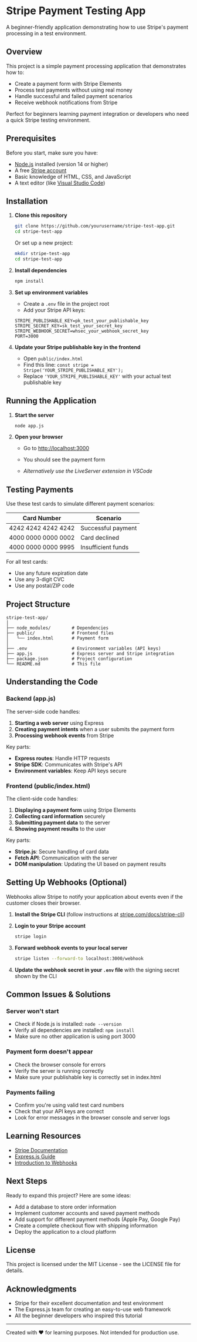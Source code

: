# Stripe Payment Testing App

A beginner-friendly application demonstrating how to use Stripe's payment processing in a test environment.

## Overview

This project is a simple payment processing application that demonstrates how to:

- Create a payment form with Stripe Elements
- Process test payments without using real money
- Handle successful and failed payment scenarios
- Receive webhook notifications from Stripe

Perfect for beginners learning payment integration or developers who need a quick Stripe testing environment.

## Prerequisites

Before you start, make sure you have:

- [Node.js](https://nodejs.org/) installed (version 14 or higher)
- A free [Stripe account](https://stripe.com/register)
- Basic knowledge of HTML, CSS, and JavaScript
- A text editor (like [Visual Studio Code](https://code.visualstudio.com/))

## Installation

1. **Clone this repository**
   ```bash
   git clone https://github.com/yourusername/stripe-test-app.git
   cd stripe-test-app
   ```

   Or set up a new project:
   ```bash
   mkdir stripe-test-app
   cd stripe-test-app
   ```

2. **Install dependencies**
   ```bash
   npm install
   ```

3. **Set up environment variables**
   - Create a `.env` file in the project root
   - Add your Stripe API keys:
   ```
   STRIPE_PUBLISHABLE_KEY=pk_test_your_publishable_key
   STRIPE_SECRET_KEY=sk_test_your_secret_key
   STRIPE_WEBHOOK_SECRET=whsec_your_webhook_secret_key
   PORT=3000
   ```

4. **Update your Stripe publishable key in the frontend**
   - Open `public/index.html`
   - Find this line: `const stripe = Stripe('YOUR_STRIPE_PUBLISHABLE_KEY');`
   - Replace `'YOUR_STRIPE_PUBLISHABLE_KEY'` with your actual test publishable key

## Running the Application

1. **Start the server**
   ```bash
   node app.js
   ```

2. **Open your browser**
   - Go to [http://localhost:3000](http://localhost:3000)
   - You should see the payment form
  
   - _Alternatively use the LiveServer extension in VSCode_

## Testing Payments

Use these test cards to simulate different payment scenarios:

| Card Number | Scenario |
|-------------|----------|
| 4242 4242 4242 4242 | Successful payment |
| 4000 0000 0000 0002 | Card declined |
| 4000 0000 0000 9995 | Insufficient funds |

For all test cards:
- Use any future expiration date
- Use any 3-digit CVC
- Use any postal/ZIP code

## Project Structure

```
stripe-test-app/
│
├── node_modules/        # Dependencies
├── public/              # Frontend files
│   └── index.html       # Payment form
│
├── .env                 # Environment variables (API keys)
├── app.js               # Express server and Stripe integration
├── package.json         # Project configuration
└── README.md            # This file
```

## Understanding the Code

### Backend (app.js)

The server-side code handles:

1. **Starting a web server** using Express
2. **Creating payment intents** when a user submits the payment form
3. **Processing webhook events** from Stripe

Key parts:
- **Express routes**: Handle HTTP requests
- **Stripe SDK**: Communicates with Stripe's API
- **Environment variables**: Keep API keys secure

### Frontend (public/index.html)

The client-side code handles:

1. **Displaying a payment form** using Stripe Elements
2. **Collecting card information** securely
3. **Submitting payment data** to the server
4. **Showing payment results** to the user

Key parts:
- **Stripe.js**: Secure handling of card data
- **Fetch API**: Communication with the server
- **DOM manipulation**: Updating the UI based on payment results

## Setting Up Webhooks (Optional)

Webhooks allow Stripe to notify your application about events even if the customer closes their browser.

1. **Install the Stripe CLI** (follow instructions at [stripe.com/docs/stripe-cli](https://stripe.com/docs/stripe-cli))

2. **Login to your Stripe account**
   ```bash
   stripe login
   ```

3. **Forward webhook events to your local server**
   ```bash
   stripe listen --forward-to localhost:3000/webhook
   ```

4. **Update the webhook secret in your `.env` file** with the signing secret shown by the CLI

## Common Issues & Solutions

### Server won't start
- Check if Node.js is installed: `node --version`
- Verify all dependencies are installed: `npm install`
- Make sure no other application is using port 3000

### Payment form doesn't appear
- Check the browser console for errors
- Verify the server is running correctly
- Make sure your publishable key is correctly set in index.html

### Payments failing
- Confirm you're using valid test card numbers
- Check that your API keys are correct
- Look for error messages in the browser console and server logs

## Learning Resources

- [Stripe Documentation](https://stripe.com/docs)
- [Express.js Guide](https://expressjs.com/en/guide/routing.html)
- [Introduction to Webhooks](https://stripe.com/docs/webhooks)

## Next Steps

Ready to expand this project? Here are some ideas:

- Add a database to store order information
- Implement customer accounts and saved payment methods
- Add support for different payment methods (Apple Pay, Google Pay)
- Create a complete checkout flow with shipping information
- Deploy the application to a cloud platform

## License

This project is licensed under the MIT License - see the LICENSE file for details.

## Acknowledgments

- Stripe for their excellent documentation and test environment
- The Express.js team for creating an easy-to-use web framework
- All the beginner developers who inspired this tutorial

---

Created with ❤️ for learning purposes. Not intended for production use.
